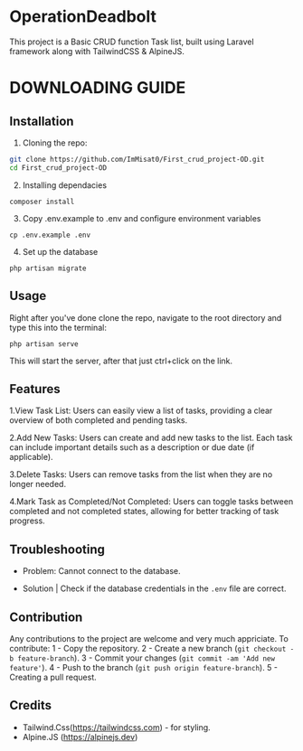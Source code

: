 # OperationDeadbolt
This project is a Basic CRUD function Task list, built using Laravel framework along with TailwindCSS & AlpineJS.

# DOWNLOADING GUIDE
## Installation 
1. Cloning the repo:
```bash
git clone https://github.com/ImMisat0/First_crud_project-OD.git
cd First_crud_project-OD
```
2. Installing dependacies 
```
composer install
```

3. Copy .env.example to .env and configure environment variables
```
cp .env.example .env
```

4. Set up the database
```
php artisan migrate
```

## Usage
Right after you've done clone the repo, navigate to the root directory and type this into the terminal:
```
php artisan serve
``` 
This will start the server, after that just ctrl+click on the link.

## Features
1.View Task List:
Users can easily view a list of tasks, providing a clear overview of both completed and pending tasks.

2.Add New Tasks:
Users can create and add new tasks to the list. Each task can include important details such as a description or due date (if applicable).

3.Delete Tasks:
Users can remove tasks from the list when they are no longer needed.

4.Mark Task as Completed/Not Completed:
Users can toggle tasks between completed and not completed states, allowing for better tracking of task progress.

## Troubleshooting
- Problem: Cannot connect to the database.
+ Solution | Check if the database credentials in the `.env` file are correct.


## Contribution
Any contributions to the project are welcome and very much appriciate. 
To contribute: 
1 - Copy the repository.
2 - Create a new branch (`git checkout -b feature-branch`).
3 - Commit your changes (`git commit -am 'Add new feature'`).
4 - Push to the branch (`git push origin feature-branch`).
5 - Creating a pull request.

## Credits
- Tailwind.Css(https://tailwindcss.com) - for styling.
- Alpine.JS (https://alpinejs.dev) 

